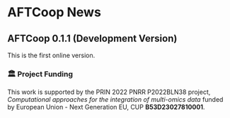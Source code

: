# AFTCoop News

## AFTCoop 0.1.1 (Development Version)

This is the first online version. 

### 🏛 Project Funding

This work is supported by the PRIN 2022 PNRR P2022BLN38 project, *Computational approaches for the integration of multi-omics data* funded by European Union - Next Generation EU, CUP **B53D23027810001**.

